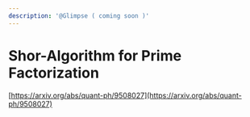 ```yaml
---
description: '@Glimpse ( coming soon )'
---
```


# Shor-Algorithm for Prime Factorization

[https://arxiv.org/abs/quant-ph/9508027](https://arxiv.org/abs/quant-ph/9508027)
